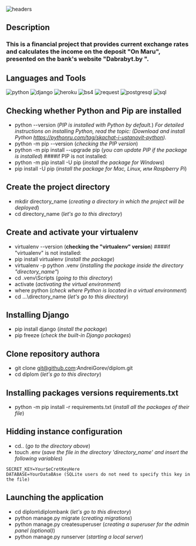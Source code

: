 ![headers](https://github.com/AndreiGorev/diplom/blob/main/assets/headerbank.png)

## Description

### This is a financial project that provides current exchange rates and calculates the income on the deposit "On Maru", presented on the bank's website "Dabrabyt.by ".

## Languages and Tools

![python](https://img.shields.io/badge/-Python-090909?style=for-the-badge&logo=python&logoColor=00BBBB)
![django](https://img.shields.io/badge/-Django-090909?style=for-the-badge&logo=django&logoColor=00BBBB)
![heroku](https://img.shields.io/badge/-Herku-090909?style=for-the-badge&logo=heroku&logoColor=00BBBB)
![bs4](https://img.shields.io/badge/-BeautifulSoup4-090909?style=for-the-badge&logo=beautifulsoup4&logoColor=00BBBB)
![request](https://img.shields.io/badge/-Request-090909?style=for-the-badge&logo=request&logoColor=00BBBB)
![postgresql](https://img.shields.io/badge/-PostgerSQL-090909?style=for-the-badge&logo=postgresql&logoColor=00BBBB)
![sql](https://img.shields.io/badge/-SQL-090909?style=for-the-badge&logo=sql&logoColor=00BBBB)


## Checking whether Python and Pip are installed
* python --version (_PIP is installed with Python by default._)
_For detailed instructions on installing Python, read the topic: (Download and install Python https://pythonru.com/tag/skachat-i-ustanovit-python)._
* python -m pip --version (_checking the PIP version_)
* python -m pip install --upgrade pip (_you can update PIP if the package is installed_)
####if PIP is not installed:
* python -m pip install -U pip (_install the package for Windows_)
* pip install -U pip (_install the package for Mac, Linux, или Raspberry Pi_)



## Create the project directory
* mkdir directory_name (_creating a directory in which the project will be deployed_)
* cd directory_name (_let's go to this directory_)

## Create and activate your virtualenv
* virtualenv --version (__checking the "virtualenv" version__)
  ####if "virtualenv" is not installed:
* pip install virtualenv (_install the package_)
* virtualenv -p python .venv (_installing the package inside the directory "directory_name"_)
* cd .venv\Scripts (_going to this directory_)
* activate (_activating the virtual environment_)
* where python (_check where Python is located in a virtual environment_)
* cd ...\directory_name (_let's go to this directory_)

## Installing Django
* pip install django (_install the package_)
* pip freeze (_check the built-in Django packages_)

## Clone repository authora
* git clone git@github.com:AndreiGorev/diplom.git
* cd diplom (_let's go to this directory_)

## Installing packages versions requirements.txt
* python -m pip install -r requirements.txt (_install all the packages of their file_)

## Hidding instance configuration
* cd.. (_go to the directory above_)
* touch .env (_save the file in the directory 'directory_name' and insert the following variables_)
```
SECRET_KEY=Your$eCretKeyHere 
DATABASE=YourDataBAse (SQLite users do not need to specify this key in the file)
```
## Launching the application
* cd diplom\diplombank (_let's go to this directory_)
* python manage.py migrate (_creating migrations_)
* python manage.py createsuperuser (_creating a superuser for the admin panel (optional)_)
* python manage.py runserver (_starting a local server_)






